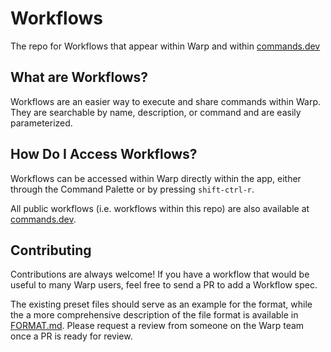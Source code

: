# Workflows

The repo for Workflows that appear within Warp and within [commands.dev](https://www.commands.dev/)

## What are Workflows?

Workflows are an easier way to execute and share commands within Warp. They are searchable by name, description, or command and are easily parameterized.

## How Do I Access Workflows?

Workflows can be accessed within Warp directly within the app, either through the Command Palette or by pressing `shift-ctrl-r`.

All public workflows (i.e. workflows within this repo) are also available at [commands.dev](https://www.commands.dev/).

## Contributing

Contributions are always welcome! If you have a workflow that would be useful to many Warp users, feel free to send a PR to add a Workflow spec.

The existing preset files should serve as an example for the format, while the a more comprehensive description of the file format is available in [FORMAT.md](FORMAT.md). Please request a review from someone on the Warp team once a PR is ready for review.
